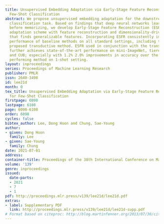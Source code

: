 ```yaml
---
title: Unsupervised Embedding Adaptation via Early-Stage Feature Reconstruction for
  Few-Shot Classification
abstract: We propose unsupervised embedding adaptation for the downstream few-shot
  classification task. Based on findings that deep neural networks learn to generalize
  before memorizing, we develop Early-Stage Feature Reconstruction (ESFR) — a novel
  adaptation scheme with feature reconstruction and dimensionality-driven early stopping
  that finds generalizable features. Incorporating ESFR consistently improves the
  performance of baseline methods on all standard settings, including the recently
  proposed transductive method. ESFR used in conjunction with the transductive method
  further achieves state-of-the-art performance on mini-ImageNet, tiered-ImageNet,
  and CUB; especially with 1.2% 2.0% improvements in accuracy over the previous best
  performing method on 1-shot setting.
layout: inproceedings
series: Proceedings of Machine Learning Research
publisher: PMLR
issn: 2640-3498
id: lee21d
month: 0
tex_title: Unsupervised Embedding Adaptation via Early-Stage Feature Reconstruction
  for Few-Shot Classification
firstpage: 6098
lastpage: 6108
page: 6098-6108
order: 6098
cycles: false
bibtex_author: Lee, Dong Hoon and Chung, Sae-Young
author:
- given: Dong Hoon
  family: Lee
- given: Sae-Young
  family: Chung
date: 2021-07-01
address:
container-title: Proceedings of the 38th International Conference on Machine Learning
volume: '139'
genre: inproceedings
issued:
  date-parts:
  - 2021
  - 7
  - 1
pdf: http://proceedings.mlr.press/v139/lee21d/lee21d.pdf
extras:
- label: Supplementary PDF
  link: http://proceedings.mlr.press/v139/lee21d/lee21d-supp.pdf
# Format based on citeproc: http://blog.martinfenner.org/2013/07/30/citeproc-yaml-for-bibliographies/
---
```

